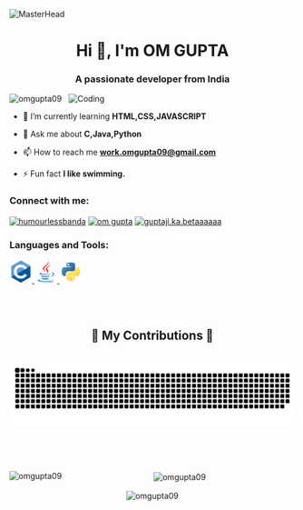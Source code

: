 ![MasterHead](https://user-images.githubusercontent.com/10498744/210012254-234538ff-d198-48aa-8964-37e6fd45d227.gif)
<h1 align="center">Hi 👋, I'm OM GUPTA</h1>
<h3 align="center">A passionate developer from India</h3>
<img align="right" alt="Coding" width="400" src="https://imgs.search.brave.com/6vnfOR5wOoQTY-TWbk5gsmPMIDUwvZOgyNcluY3r-xA/rs:fit:860:0:0:0/g:ce/aHR0cHM6Ly9naWZk/Yi5jb20vaW1hZ2Vz/L2hpZ2gvYW5pbWF0/ZWQtcHJvZ3JhbW1l/ci1ndXktY29kaW5n/LTc5MGEwYnM4ZTh0/aHBpc2cuZ2lm.gif">


<p align="left"> <img src="https://komarev.com/ghpvc/?username=omgupta09&label=Profile%20views&color=0e75b6&style=flat" alt="omgupta09" /> </p>

- 🌱 I’m currently learning **HTML,CSS,JAVASCRIPT**

- 💬 Ask me about **C,Java,Python**

- 📫 How to reach me **work.omgupta09@gmail.com**

- ⚡ Fun fact **I like swimming.**

<h3 align="left">Connect with me:</h3>
<p align="left">
<a href="https://twitter.com/humourlessbanda" target="blank"><img align="center" src="https://raw.githubusercontent.com/rahuldkjain/github-profile-readme-generator/master/src/images/icons/Social/twitter.svg" alt="humourlessbanda" height="30" width="40" /></a>
<a href="https://linkedin.com/in/om gupta" target="blank"><img align="center" src="https://raw.githubusercontent.com/rahuldkjain/github-profile-readme-generator/master/src/images/icons/Social/linked-in-alt.svg" alt="om gupta" height="30" width="40" /></a>
<a href="https://instagram.com/guptaji.ka.betaaaaaa" target="blank"><img align="center" src="https://raw.githubusercontent.com/rahuldkjain/github-profile-readme-generator/master/src/images/icons/Social/instagram.svg" alt="guptaji.ka.betaaaaaa" height="30" width="40" /></a>
</p>

<h3 align="left">Languages and Tools:</h3>
<p align="left"> <a href="https://www.cprogramming.com/" target="_blank" rel="noreferrer"> <img src="https://raw.githubusercontent.com/devicons/devicon/master/icons/c/c-original.svg" alt="c" width="40" height="40"/> </a> <a href="https://www.java.com" target="_blank" rel="noreferrer"> <img src="https://raw.githubusercontent.com/devicons/devicon/master/icons/java/java-original.svg" alt="java" width="40" height="40"/> </a> <a href="https://www.python.org" target="_blank" rel="noreferrer"> <img src="https://raw.githubusercontent.com/devicons/devicon/master/icons/python/python-original.svg" alt="python" width="40" height="40"/> </a> </p>
<br>
<br>
<div align="center">
  <h2>🐍 My Contributions 🐍</h2>
  <br>
  <img alt="snake eating my contributions" src="https://raw.githubusercontent.com/Nikhil1601/Nikhil1601/output/github-contribution-grid-snake.svg" />
  
  <br/><br/><br/>
</div>
<div align="center">

<p><img align="left" src="https://github-readme-stats.vercel.app/api/top-langs?username=omgupta09&show_icons=true&locale=en&layout=compact" alt="omgupta09" /></p>

<p>&nbsp;<img align="center" src="https://github-readme-stats.vercel.app/api?username=omgupta09&show_icons=true&locale=en" alt="omgupta09" /></p>

<p><img align="center" src="https://github-readme-streak-stats.herokuapp.com/?user=omgupta09&" alt="omgupta09" /></p>

